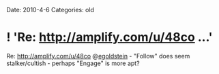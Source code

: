 Date: 2010-4-6
Categories: old

# ! 'Re: http://amplify.com/u/48co ...'

Re: <a href="http://amplify.com/u/48co" rel="nofollow">http://amplify.com/u/48co</a> @<a href="http://twitter.com/egoldstein" class="aktt_username">egoldstein</a> - "Follow" does seem stalker/cultish - perhaps "Engage" is more apt?
